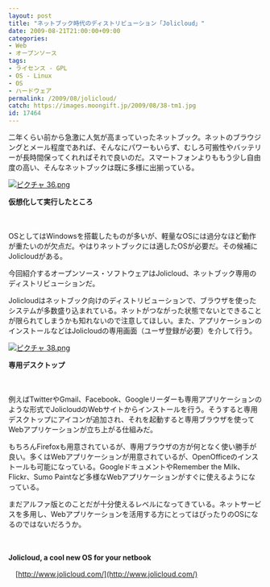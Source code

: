 ```yaml
---
layout: post
title: "ネットブック時代のディストリビューション「Jolicloud」"
date: 2009-08-21T21:00:00+09:00
categories:
- Web
- オープンソース
tags: 
- ライセンス - GPL
- OS - Linux
- OS
- ハードウェア
permalink: /2009/08/jolicloud/
catch: https://images.moongift.jp/2009/08/38-tm1.jpg
id: 17464
---
```

二年くらい前から急激に人気が高まっていったネットブック。ネットのブラウジングとメール程度であれば、そんなにパワーもいらず、むしろ可搬性やバッテリーが長時間保ってくれればそれで良いのだ。スマートフォンよりももう少し自由度の高い、そんなネットブックは既に多様に出揃っている。

  

[![ピクチャ 36.png](https://images.moongift.jp/2009/08/36-tm1.jpg)](https://images.moongift.jp/2009/08/361.png)  
  
**仮想化して実行したところ**

  

　

  

OSとしてはWindowsを搭載したものが多いが、軽量なOSには過分なほど動作が重たいのが欠点だ。やはりネットブックには適したOSが必要だ。その候補にJolicloudがある。

  

今回紹介するオープンソース・ソフトウェアはJolicloud、ネットブック専用のディストリビューションだ。

  
  
<!--more-->

Jolicloudはネットブック向けのディストリビューションで、ブラウザを使ったシステムが多数盛り込まれている。ネットがつながった状態でないとできることが限られてしまうかも知れないので注意してほしい。また、アプリケーションのインストールなどはJolicloudの専用画面（ユーザ登録が必要）を介して行う。

  

[![ピクチャ 38.png](https://images.moongift.jp/2009/08/38-tm1.jpg)](https://images.moongift.jp/2009/08/381.png)  
  
**専用デスクトップ**

  

　

  

例えばTwitterやGmail、Facebook、Googleリーダーも専用アプリケーションのような形式でJolicloudのWebサイトからインストールを行う。そうすると専用デスクトップにアイコンが追加され、それを起動すると専用ブラウザを使ってWebアプリケーションが立ち上がる仕組みだ。

  

もちろんFirefoxも用意されているが、専用ブラウザの方が何となく使い勝手が良い。多くはWebアプリケーションが用意されているが、OpenOfficeのインストールも可能になっている。GoogleドキュメントやRemember the Milk、Flickr、Sumo Paintなど多様なWebアプリケーションがすぐに使えるようになっている。

  

まだアルファ版とのことだが十分使えるレベルになってきている。ネットサービスを多用し、Webアプリケーションを活用する方にとってはぴったりのOSになるのではないだろうか。

  

　

  

**Jolicloud, a cool new OS for your netbook**  
  
　[http://www.jolicloud.com/](http://www.jolicloud.com/)

  
